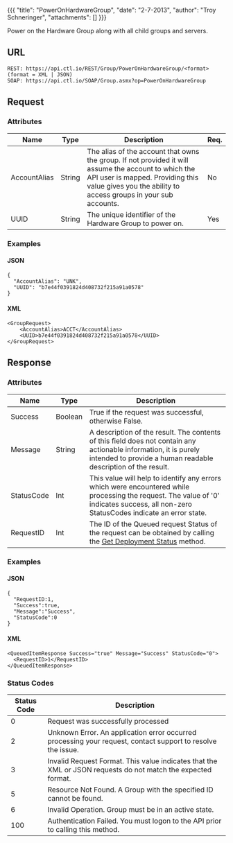 {{{
  "title": "PowerOnHardwareGroup",
  "date": "2-7-2013",
  "author": "Troy Schneringer",
  "attachments": []
}}}

Power on the Hardware Group along with all child groups and servers.

## URL

    REST: https://api.ctl.io/REST/Group/PowerOnHardwareGroup/<format> (format = XML | JSON)
    SOAP: https://api.ctl.io/SOAP/Group.asmx?op=PowerOnHardwareGroup

## Request

### Attributes

| Name | Type | Description | Req. |
| --- | --- | --- | --- |
| AccountAlias | String | The alias of the account that owns the group. If not provided it will assume the account to which the API user is mapped. Providing this value gives you the ability to access groups in your sub accounts. | No |
| UUID | String | The unique identifier of the Hardware Group to power on. | Yes |

### Examples

#### JSON

    {
      "AccountAlias": "UNK",
      "UUID": "b7e44f0391824d408732f215a91a0578"
    }

#### XML

    <GroupRequest>
        <AccountAlias>ACCT</AccountAlias>
        <UUID>b7e44f0391824d408732f215a91a0578</UUID>
    </GroupRequest>

## Response

### Attributes

| Name | Type | Description |
| --- | --- | --- |
| Success | Boolean | True if the request was successful, otherwise False. |
| Message | String | A description of the result. The contents of this field does not contain any actionable information, it is purely intended to provide a human readable description of the result. |
| StatusCode | Int | This value will help to identify any errors which were encountered while processing the request. The value of '0' indicates success, all non-zero StatusCodes indicate an error state. |
| RequestID | Int | The ID of the Queued request Status of the request can be obtained by calling the [Get Deployment Status](../Blueprint/get-deployment-status.md) method. |

### Examples

#### JSON

    {
      "RequestID:1,
      "Success":true,
      "Message":"Success",
      "StatusCode":0
    }

#### XML

    <QueuedItemResponse Success="true" Message="Success" StatusCode="0">
      <RequestID>1</RequestID>
    </QueuedItemResponse>

### Status Codes

| Status Code | Description |
| --- | --- |
| 0 | Request was successfully processed |
| 2 | Unknown Error.  An application error occurred processing your request, contact support to resolve the issue. |
| 3 | Invalid Request Format. This value indicates that the XML or JSON requests do not match the expected format. |
| 5 | Resource Not Found.  A Group with the specified ID cannot be found. |
| 6 | Invalid Operation.  Group must be in an active state. |
| 100 | Authentication Failed.  You must logon to the API prior to calling this method. |
